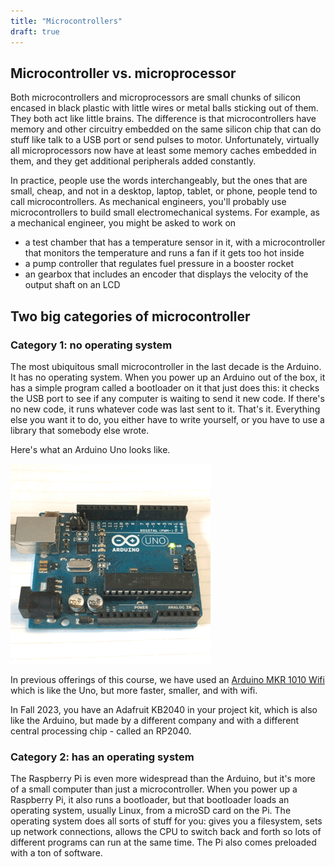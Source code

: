 ```yaml
---
title: "Microcontrollers"
draft: true
---
```


## Microcontroller vs. microprocessor

Both microcontrollers and microprocessors are small chunks of silicon encased in black plastic with little wires or metal balls sticking out of them. They both act like little brains. The difference is that microcontrollers have memory and other circuitry embedded on the same silicon chip that can do stuff like talk to a USB port or send pulses to motor. Unfortunately, virtually all microprocessors now have at least some memory caches embedded in them, and they get additional peripherals added constantly.

In practice, people use the words interchangeably, but the ones that are small, cheap, and not in a desktop, laptop, tablet, or phone, people tend to call microcontrollers. As mechanical engineers, you'll probably use microcontrollers to build small electromechanical systems. For example, as a mechanical engineer, you might be asked to work on

 * a test chamber that has a temperature sensor in it, with a microcontroller that monitors the temperature and runs a fan if it gets too hot inside
 * a pump controller that regulates fuel pressure in a booster rocket
 * an gearbox that includes an encoder that displays the velocity of the output shaft on an LCD

## Two big categories of microcontroller

### Category 1: no operating system

The most ubiquitous small microcontroller in the last decade is the Arduino. It has no operating system. When you power up an Arduino out of the box, it has a simple program called a bootloader on it that just does this: it checks the USB port to see if any computer is waiting to send it new code. If there's no new code, it runs whatever code was last sent to it. That's it. Everything else you want it to do, you either have to write yourself, or you have to use a library that somebody else wrote.

Here's what an Arduino Uno looks like.

![Arduino Uno blinking its LED](/img/arduino-uno-blink.gif)

In previous offerings of this course, we have used an [Arduino MKR 1010 Wifi](/notes/arduino-mkr-wifi-1010-hardware/) which is like the Uno, but more faster, smaller, and with wifi.

In Fall 2023, you have an Adafruit KB2040 in your project kit, which is also like the Arduino, but made by a different company and with a different central processing chip - called an RP2040.

### Category 2: has an operating system

The Raspberry Pi is even more widespread than the Arduino, but it's more of a small computer than just a microcontroller. When you power up a Raspberry Pi, it also runs a bootloader, but that bootloader loads an operating system, usually Linux, from a microSD card on the Pi. The operating system does all sorts of stuff for you: gives you a filesystem, sets up network connections, allows the CPU to switch back and forth so lots of different programs can run at the same time. The Pi also comes preloaded with a ton of software.

